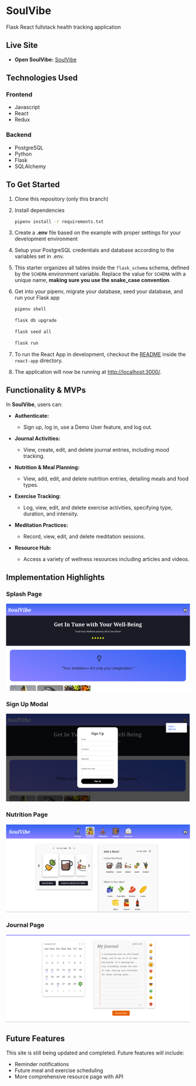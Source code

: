 # SoulVibe

Flask React fullstack health tracking application

## Live Site

- **Open SoulVibe:** [SoulVibe](https://soulvibe.onrender.com)

## Technologies Used

### Frontend
- Javascript
- React
- Redux

### Backend
- PostgreSQL
- Python
- Flask
- SQLAlchemy

## To Get Started

1. Clone this repository (only this branch)

2. Install dependencies

      ```bash
      pipenv install -r requirements.txt
      ```

3. Create a **.env** file based on the example with proper settings for your
   development environment

4. Setup your PostgreSQL credentials and database according to the variables set in .env.

5. This starter organizes all tables inside the `flask_schema` schema, defined
   by the `SCHEMA` environment variable.  Replace the value for
   `SCHEMA` with a unique name, **making sure you use the snake_case
   convention**.

6. Get into your pipenv, migrate your database, seed your database, and run your Flask app

   ```bash
   pipenv shell
   ```

   ```bash
   flask db upgrade
   ```

   ```bash
   flask seed all
   ```

   ```bash
   flask run
   ```

7. To run the React App in development, checkout the [README](./react-app/README.md) inside the `react-app` directory.

8. The application will now be running at [http://localhost:3000/](http://localhost:3000/).


## Functionality & MVPs

In **SoulVibe**, users can:

- **Authenticate:**
  - Sign up, log in, use a Demo User feature, and log out.

- **Journal Activities:**
  - View, create, edit, and delete journal entries, including mood tracking.

- **Nutrition & Meal Planning:**
  - View, add, edit, and delete nutrition entries, detailing meals and food types.

- **Exercise Tracking:**
  - Log, view, edit, and delete exercise activities, specifying type, duration, and intensity.

- **Meditation Practices:**
  - Record, view, edit, and delete meditation sessions.

- **Resource Hub:**
  - Access a variety of wellness resources including articles and videos.


## Implementation Highlights

### Splash Page
![Splash Page](readmeimages/SplashPage.png)

### Sign Up Modal
![Sign Up Modal](readmeimages/SignUpModal.png)

### Nutrition Page
![Nutrition Page](readmeimages/NutritionPage.png)

### Journal Page
![Journal Page](readmeimages/JournalPage.png)


## Future Features

This site is still being updated and completed. Future features will include:
- Reminder notifications
- Future meal and exercise scheduling
- More comprehensive resource page with API
